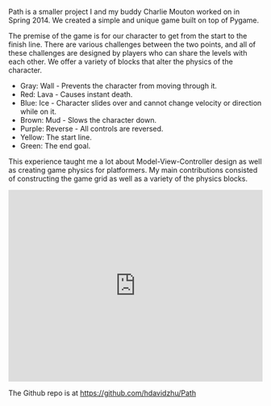 Path is a smaller project I and my buddy Charlie Mouton worked on in Spring 2014. We created a simple and unique game built on top of Pygame.

The premise of the game is for our character to get from the start to the finish line. There are various challenges between the two points, and all of these challenges are designed by players who can share the levels with each other. We offer a variety of blocks that alter the physics of the character.

- Gray: Wall - Prevents the character from moving through it.
- Red: Lava - Causes instant death.
- Blue: Ice - Character slides over and cannot change velocity or direction while on it.
- Brown: Mud - Slows the character down.
- Purple: Reverse - All controls are reversed.
- Yellow: The start line.
- Green: The end goal.

This experience taught me a lot about Model-View-Controller design as well as creating game physics for platformers. My main contributions consisted of constructing the game grid as well as a variety of the physics blocks.

<iframe src="https://docs.google.com/presentation/d/1nGWt55Crm73t09sRqycTnumgN8pCW6PsKXjOFe6mZOw/embed?start=false&loop=true&delayms=15000" frameborder="0" width="100%" height="380" allowfullscreen mozallowfullscreen="true" webkitallowfullscreen="true"></iframe>

The Github repo is at https://github.com/hdavidzhu/Path
